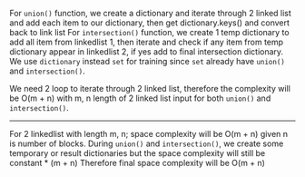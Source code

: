 For `union()` function, we create a dictionary and iterate through 2 linked list and add each item to our dictionary, then get dictionary.keys() and convert back to link list
For `intersection()` function, we create 1 temp dictionary to add all item from linkedlist 1, then iterate and check if any item from temp dictionary appear in linkedlist 2, if yes add to final intersection dictionary.
We use `dictionary` instead `set` for training since `set` already have `union()` and `intersection()`.

We need 2 loop to iterate through 2 linked list, therefore the complexity will be O(m + n) with m, n length of 2 linked list input for both `union()` and `intersection()`.

---------------------------------------------------------------------------------------------------------------------------------------------

For 2 linkedlist with length m, n; space complexity will be O(m + n) given n is number of blocks.
During `union()` and `intersection()`, we create some temporary or result dictionaries but the space complexity will still be constant * (m + n)
Therefore final space complexity will be O(m + n)
